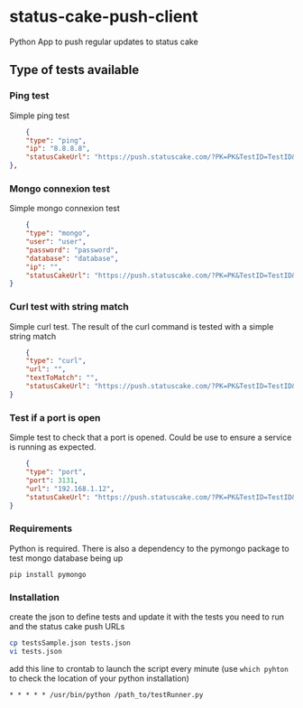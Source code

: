# status-cake-push-client

Python App to push regular updates to status cake

## Type of tests available

### Ping test

Simple ping test

```json
    {
    "type": "ping",
    "ip": "8.8.8.8",
    "statusCakeUrl": "https://push.statuscake.com/?PK=PK&TestID=TestID&time=0"
},
```

### Mongo connexion test

Simple mongo connexion test

```json
    {
    "type": "mongo",
    "user": "user",
    "password": "password",
    "database": "database",
    "ip": "",
    "statusCakeUrl": "https://push.statuscake.com/?PK=PK&TestID=TestID&time=0"
}
```

### Curl test with string match

Simple curl test. The result of the curl command is tested with a simple string match

```json
    {
    "type": "curl",
    "url": "",
    "textToMatch": "",
    "statusCakeUrl": "https://push.statuscake.com/?PK=PK&TestID=TestID&time=0"
}
```

### Test if a port is open

Simple test to check that a port is opened. Could be use to ensure a service is running as expected.

```json
    {
    "type": "port",
    "port": 3131,
    "url": "192.168.1.12",
    "statusCakeUrl": "https://push.statuscake.com/?PK=PK&TestID=TestID&time=0"
}
```

### Requirements

Python is required. There is also a dependency to the pymongo package to test mongo database being up

```
pip install pymongo
```

### Installation

create the json to define tests and update it with the tests you need to run and the status cake push URLs

```bash
cp testsSample.json tests.json
vi tests.json
```

add this line to crontab to launch the script every minute (use `which pyhton` to check the location of your python
installation)

```
* * * * * /usr/bin/python /path_to/testRunner.py
```

